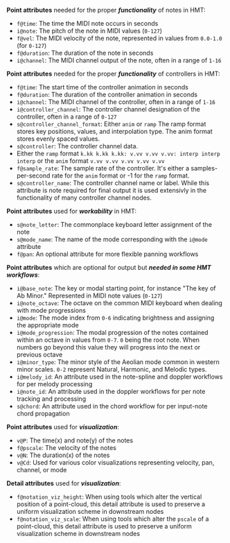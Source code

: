 **Point attributes** needed for the proper ***functionality*** of notes in HMT:
* `f@time`: The time the MIDI note occurs in seconds
* `i@note`: The pitch of the note in MIDI values (`0-127`)
* `f@vel`: The MIDI velocity of the note, represented in values from `0.0-1.0` (for `0-127`)
* `f@duration`: The duration of the note in seconds
* `i@channel`: The MIDI channel output of the note, often in a range of `1-16`

**Point attributes** needed for the proper ***functionality*** of controllers in HMT:
* `f@time`: The start time of the controller animation in seconds
* `f@duration`: The duration of the controller animation in seconds
* `i@channel`: The MIDI channel of the controller, often in a range of `1-16`
* `i@controller_channel`: The controller channel designation of the controller, often in a range of `0-127`
* `s@controller_channel_format`: Either `anim` or `ramp` The ramp format stores key positions, values, and interpolation type. The anim format stores evenly spaced values.
* `s@controller`: The controller channel data.
* Either the `ramp` format `k.kk k.kk k.kk: v.vv v.vv v.vv: interp interp interp` or the `anim` format `v.vv v.vv v.vv v.vv v.vv`
* `f@sample_rate`: The sample rate of the controller. It's either a samples-per-second rate for the `anim` format or -1 for the `ramp` format.
* `s@controller_name`: The controller channel name or label. While this attribute is note required for final output it is used extensivly in the functionality of many controller channel nodes.

**Point attributes** used for ***workability*** in HMT:
* `s@note_letter`: The commonplace keyboard letter assignment of the note
* `s@mode_name`: The name of the mode corresponding with the `i@mode` attribute
* `f@pan`: An optional attribute for more flexible panning workflows

**Point attributes** which are optional for output but ***needed in some HMT workflows***:
* `i@base_note`: The key or modal starting point, for instance "The key of Ab Minor." Represented in MIDI note values (`0-127`)
* `i@note_octave`: The octave on the common MIDI keyboard when dealing with mode progressions
* `i@mode`: The mode index from `0-6` indicating brightness and assigning the appropriate mode
* `i@mode_progression`: The modal progression of the notes contained within an octave in values from `0-7`. `0` being the root note. When numbers go beyond this value they will progress into the next or previous octave
* `i@minor_type`: The minor style of the Aeolian mode common in western minor scales. `0-2` represent Natural, Harmonic, and Melodic types.
* `i@melody_id`: An attribute used in the note-spline and doppler workflows for per melody processing
* `i@note_id`: An attribute used in the doppler workflows for per note tracking and processing
* `s@chord`: An attribute used in the chord workflow for per input-note chord propagation

**Point attributes** used for ***visualization***:
* `v@P`: The time(x) and note(y) of the notes
* `f@pscale`: The velocity of the notes
* `v@N`: The duration(x) of the notes
* `v@Cd`: Used for various color visualizations representing velocity, pan, channel, or mode

**Detail attributes** used for ***visualization***:
* `f@notation_viz_height`: When using tools which alter the vertical position of a point-cloud, this detail attribute is used to preserve a uniform visualization scheme in downstream nodes
* `f@notation_viz_scale`: When using tools which alter the `pscale` of a point-cloud, this detail attribute is used to preserve a uniform visualization scheme in downstream nodes
